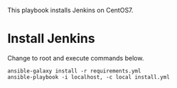 This playbook installs Jenkins on CentOS7.

# Install Jenkins

Change to root and execute commands below.

```
ansible-galaxy install -r requirements.yml
ansible-playbook -i localhost, -c local install.yml
```


